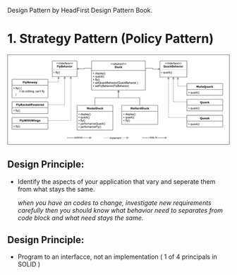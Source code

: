 Design Pattern by HeadFirst Design Pattern Book.

# 1. Strategy Pattern (Policy Pattern)

![diagram](1.strategy/img/Strategy_Diagram.jpg)

## Design Principle:
- Identify the aspects of your application that vary and seperate them from what stays the same.

    *when you have an codes to change, investigate new requirements carefully then you should know
    what behavior need to separates from code block and what need stays the same.*

## Design Principle:
- Program to an interfacce, not an implementation ( 1 of 4 principals in SOLID )


